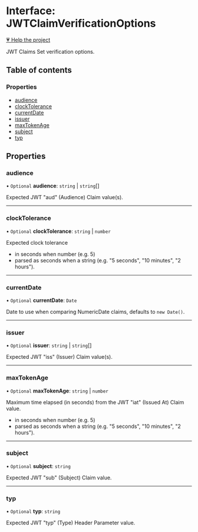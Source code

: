 # Interface: JWTClaimVerificationOptions

[💗 Help the project](https://github.com/sponsors/panva)

JWT Claims Set verification options.

## Table of contents

### Properties

- [audience](types.JWTClaimVerificationOptions.md#audience)
- [clockTolerance](types.JWTClaimVerificationOptions.md#clocktolerance)
- [currentDate](types.JWTClaimVerificationOptions.md#currentdate)
- [issuer](types.JWTClaimVerificationOptions.md#issuer)
- [maxTokenAge](types.JWTClaimVerificationOptions.md#maxtokenage)
- [subject](types.JWTClaimVerificationOptions.md#subject)
- [typ](types.JWTClaimVerificationOptions.md#typ)

## Properties

### audience

• `Optional` **audience**: `string` \| `string`[]

Expected JWT "aud" (Audience) Claim value(s).

___

### clockTolerance

• `Optional` **clockTolerance**: `string` \| `number`

Expected clock tolerance
- in seconds when number (e.g. 5)
- parsed as seconds when a string (e.g. "5 seconds", "10 minutes", "2 hours").

___

### currentDate

• `Optional` **currentDate**: `Date`

Date to use when comparing NumericDate claims, defaults to `new Date()`.

___

### issuer

• `Optional` **issuer**: `string` \| `string`[]

Expected JWT "iss" (Issuer) Claim value(s).

___

### maxTokenAge

• `Optional` **maxTokenAge**: `string` \| `number`

Maximum time elapsed (in seconds) from the JWT "iat" (Issued At) Claim value.
- in seconds when number (e.g. 5)
- parsed as seconds when a string (e.g. "5 seconds", "10 minutes", "2 hours").

___

### subject

• `Optional` **subject**: `string`

Expected JWT "sub" (Subject) Claim value.

___

### typ

• `Optional` **typ**: `string`

Expected JWT "typ" (Type) Header Parameter value.
